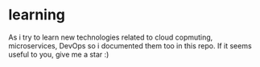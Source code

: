# learning
As i try to learn new technologies related to cloud copmuting, microservices, DevOps so i documented them too in this repo. If it seems useful to you, give me a star :)
